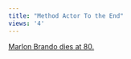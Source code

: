 ```yaml
---
title: "Method Actor To the End"
views: '4'
---
```

<p><a href="https://www.hollywoodreporter.com/thr/article_display.jsp?vnu_content_id=1000562441">Marlon Brando dies at 80.</a></p>

